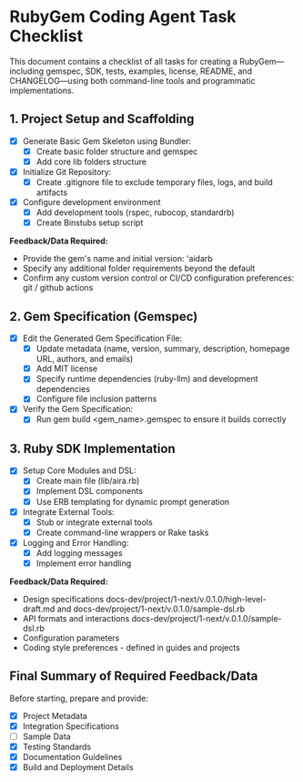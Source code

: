 # RubyGem Coding Agent Task Checklist

This document contains a checklist of all tasks for creating a RubyGem—including gemspec, SDK, tests, examples, license, README, and CHANGELOG—using both command-line tools and programmatic implementations.

## 1. Project Setup and Scaffolding
- [x] Generate Basic Gem Skeleton using Bundler:
    - [x] Create basic folder structure and gemspec
    - [x] Add core lib folders structure
- [x] Initialize Git Repository:
    - [x] Create .gitignore file to exclude temporary files, logs, and build artifacts
- [x] Configure development environment
    - [x] Add development tools (rspec, rubocop, standardrb)
    - [x] Create Binstubs setup script

**Feedback/Data Required:**
- Provide the gem's name and initial version: 'aidarb
- Specify any additional folder requirements beyond the default
- Confirm any custom version control or CI/CD configuration preferences: git / github actions

## 2. Gem Specification (Gemspec)
- [x] Edit the Generated Gem Specification File:
    - [x] Update metadata (name, version, summary, description, homepage URL, authors, and emails)
    - [x] Add MIT license
    - [x] Specify runtime dependencies (ruby-llm) and development dependencies
    - [x] Configure file inclusion patterns
- [x] Verify the Gem Specification:
    - [x] Run gem build <gem_name>.gemspec to ensure it builds correctly

## 3. Ruby SDK Implementation
- [x] Setup Core Modules and DSL:
    - [x] Create main file (lib/aira.rb)
    - [x] Implement DSL components
    - [x] Use ERB templating for dynamic prompt generation
- [x] Integrate External Tools:
    - [x] Stub or integrate external tools
    - [x] Create command-line wrappers or Rake tasks
- [x] Logging and Error Handling:
    - [x] Add logging messages
    - [x] Implement error handling

**Feedback/Data Required:**
- Design specifications docs-dev/project/1-next/v.0.1.0/high-level-draft.md and docs-dev/project/1-next/v.0.1.0/sample-dsl.rb
- API formats and interactions docs-dev/project/1-next/v.0.1.0/sample-dsl.rb
- Configuration parameters
- Coding style preferences - defined in guides and projects


## Final Summary of Required Feedback/Data

Before starting, prepare and provide:
- [x] Project Metadata
- [x] Integration Specifications
- [ ] Sample Data
- [x] Testing Standards
- [x] Documentation Guidelines
- [x] Build and Deployment Details

